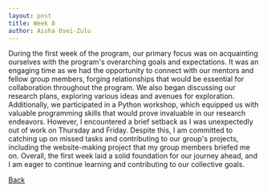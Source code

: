 ```yaml
---
layout: post
title: Week 8
author: Aisha Osei-Zulu
---
```

During the first week of the program, our primary focus was on acquainting ourselves with the program's overarching goals and expectations. It was an engaging time as we had the opportunity to connect with our mentors and fellow group members, forging relationships that would be essential for collaboration throughout the program. We also began discussing our research plans, exploring various ideas and avenues for exploration. Additionally, we participated in a Python workshop, which equipped us with valuable programming skills that would prove invaluable in our research endeavors. However, I encountered a brief setback as I was unexpectedly out of work on Thursday and Friday. Despite this, I am committed to catching up on missed tasks and contributing to our group's projects, including the website-making project that my group members briefed me on. Overall, the first week laid a solid foundation for our journey ahead, and I am eager to continue learning and contributing to our collective goals.


[Back](./)
